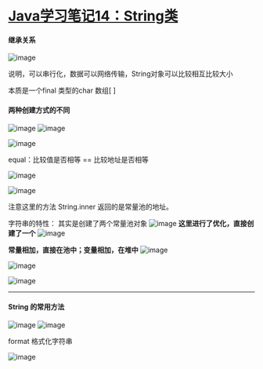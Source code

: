 # [Java学习笔记14：String类](https://github.com/QiYongchuan/MyGitBlog/issues/90)

#### 继承关系

![image](https://github.com/QiYongchuan/MyGitBlog/assets/105039020/e055865d-2ff8-41c3-913d-94e306bccefc)

说明，可以串行化，数据可以网络传输，String对象可以比较相互比较大小

本质是一个final 类型的char 数组[ ]

#### 两种创建方式的不同

![image](https://github.com/QiYongchuan/MyGitBlog/assets/105039020/a3c9bad4-cc97-467c-857c-71503730df20)
![image](https://github.com/QiYongchuan/MyGitBlog/assets/105039020/e83681d6-5375-464f-b0b3-e209d74b4e6c)

![image](https://github.com/QiYongchuan/MyGitBlog/assets/105039020/3eb29267-14f1-48bf-8164-a21075de270c)


equal：比较值是否相等
== 比较地址是否相等

![image](https://github.com/QiYongchuan/MyGitBlog/assets/105039020/5ddfe772-2ddb-43c8-a547-e255d137d145)

![image](https://github.com/QiYongchuan/MyGitBlog/assets/105039020/af2873b3-9dfb-4866-87ab-6aa4fcf2c7c0)

注意这里的方法  String.inner  返回的是常量池的地址。


字符串的特性：
其实是创建了两个常量池对象
![image](https://github.com/QiYongchuan/MyGitBlog/assets/105039020/6054a501-9ab8-48c9-97f4-cd859ede7f2c)
**这里进行了优化，直接创建了一个**
![image](https://github.com/QiYongchuan/MyGitBlog/assets/105039020/d4028aae-1885-404e-b5e7-12aaf6a6c2ac)

**常量相加，直接在池中；变量相加，在堆中**
![image](https://github.com/QiYongchuan/MyGitBlog/assets/105039020/c1d47706-1087-450b-b000-9e3f6b3d40ab)

![image](https://github.com/QiYongchuan/MyGitBlog/assets/105039020/b4170a28-8027-4108-a04a-91c0e23da88c)


![image](https://github.com/QiYongchuan/MyGitBlog/assets/105039020/f89beb90-7214-4501-8393-776355aae8c9)




---

#### String 的常用方法

![image](https://github.com/QiYongchuan/MyGitBlog/assets/105039020/d665c5b5-364c-4ce1-8448-132acc4bdc2e)
![image](https://github.com/QiYongchuan/MyGitBlog/assets/105039020/d80d89ca-0869-44cf-8f99-27df55ca273b)


format 格式化字符串

![image](https://github.com/QiYongchuan/MyGitBlog/assets/105039020/586edf6f-a43e-49c7-aad1-da0c7694b5e0)
